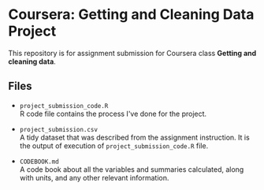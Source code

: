 # Coursera: Getting and Cleaning Data Project

This repository is for assignment submission for Coursera class <b>Getting and cleaning data</b>.

## Files
- `project_submission_code.R`<br>
R code file contains the process I've done for the project.

- `project_submission.csv`<br>
A tidy dataset that was described from the assignment instruction. It is the output of execution of `project_submission_code.R` file.

- `CODEBOOK.md`<br>
A code book about all the variables and summaries calculated, along with units, and any other relevant information.